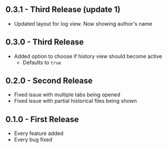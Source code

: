 ## 0.3.1 - Third Release (update 1)
* Updated layout for log view. Now showing author's name

## 0.3.0 - Third Release
* Added option to choose if history view should become active
   -  Defaults to `true`

## 0.2.0 - Second Release
* Fixed issue with multiple tabs being opened
* Fixed issue with partial historical files being shown

## 0.1.0 - First Release
* Every feature added
* Every bug fixed
